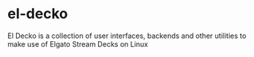 # el-decko
El Decko is a collection of user interfaces, backends and other utilities to make use of Elgato Stream Decks on Linux
